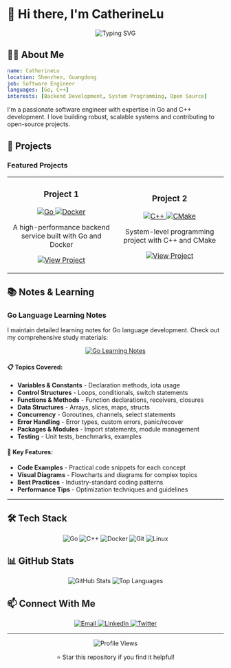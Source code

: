 # 👋 Hi there, I'm CatherineLu

<div align="center">
  <img src="https://readme-typing-svg.herokuapp.com?font=Fira+Code&weight=500&size=28&pause=1000&color=6366F1&center=true&vCenter=true&width=435&lines=Software+Engineer;Go+%7C+C%2B%2B+Developer;Open+Source+Enthusiast" alt="Typing SVG" />
</div>

## 🧑‍💻 About Me

```yaml
name: CatherineLu
location: Shenzhen, Guangdong
job: Software Engineer
languages: [Go, C++]
interests: [Backend Development, System Programming, Open Source]
```

I'm a passionate software engineer with expertise in Go and C++ development. I love building robust, scalable systems and contributing to open-source projects.

## 🚀 Projects

### Featured Projects

<table>
  <tr>
    <td width="50%">
      <h3 align="center">Project 1</h3>
      <p align="center">
        <a href="#" target="_blank">
          <img src="https://img.shields.io/badge/Go-00ADD8?style=for-the-badge&logo=go&logoColor=white" alt="Go" />
        </a>
        <a href="#" target="_blank">
          <img src="https://img.shields.io/badge/Docker-2496ED?style=for-the-badge&logo=docker&logoColor=white" alt="Docker" />
        </a>
      </p>
      <p align="center">
        A high-performance backend service built with Go and Docker
      </p>
      <p align="center">
        <a href="#" target="_blank">
          <img src="https://img.shields.io/badge/View_Project-FF6B6B?style=for-the-badge&logo=github&logoColor=white" alt="View Project" />
        </a>
      </p>
    </td>
    <td width="50%">
      <h3 align="center">Project 2</h3>
      <p align="center">
        <a href="#" target="_blank">
          <img src="https://img.shields.io/badge/C%2B%2B-00599C?style=for-the-badge&logo=c%2B%2B&logoColor=white" alt="C++" />
        </a>
        <a href="#" target="_blank">
          <img src="https://img.shields.io/badge/CMake-064F8C?style=for-the-badge&logo=cmake&logoColor=white" alt="CMake" />
        </a>
      </p>
      <p align="center">
        System-level programming project with C++ and CMake
      </p>
      <p align="center">
        <a href="#" target="_blank">
          <img src="https://img.shields.io/badge/View_Project-FF6B6B?style=for-the-badge&logo=github&logoColor=white" alt="View Project" />
        </a>
      </p>
    </td>
  </tr>
</table>

## 📚 Notes & Learning

### Go Language Learning Notes

I maintain detailed learning notes for Go language development. Check out my comprehensive study materials:

<div align="center">
  <a href="Notes/golang.md" target="_blank">
    <img src="https://img.shields.io/badge/📖_Go_Learning_Notes-00ADD8?style=for-the-badge&logo=go&logoColor=white" alt="Go Learning Notes" />
  </a>
</div>

#### 📋 Topics Covered:
- **Variables & Constants** - Declaration methods, iota usage
- **Control Structures** - Loops, conditionals, switch statements
- **Functions & Methods** - Function declarations, receivers, closures
- **Data Structures** - Arrays, slices, maps, structs
- **Concurrency** - Goroutines, channels, select statements
- **Error Handling** - Error types, custom errors, panic/recover
- **Packages & Modules** - Import statements, module management
- **Testing** - Unit tests, benchmarks, examples

#### 🎯 Key Features:
- **Code Examples** - Practical code snippets for each concept
- **Visual Diagrams** - Flowcharts and diagrams for complex topics
- **Best Practices** - Industry-standard coding patterns
- **Performance Tips** - Optimization techniques and guidelines

---

## 🛠️ Tech Stack

<div align="center">
  <img src="https://img.shields.io/badge/Go-00ADD8?style=for-the-badge&logo=go&logoColor=white" alt="Go" />
  <img src="https://img.shields.io/badge/C%2B%2B-00599C?style=for-the-badge&logo=c%2B%2B&logoColor=white" alt="C++" />
  <img src="https://img.shields.io/badge/Docker-2496ED?style=for-the-badge&logo=docker&logoColor=white" alt="Docker" />
  <img src="https://img.shields.io/badge/Git-F05032?style=for-the-badge&logo=git&logoColor=white" alt="Git" />
  <img src="https://img.shields.io/badge/Linux-FCC624?style=for-the-badge&logo=linux&logoColor=black" alt="Linux" />
</div>

## 📊 GitHub Stats

<div align="center">
  <img src="https://github-readme-stats.vercel.app/api?username=CatherineLu&show_icons=true&theme=radical" alt="GitHub Stats" />
  <img src="https://github-readme-stats.vercel.app/api/top-langs/?username=CatherineLu&layout=compact&theme=radical" alt="Top Languages" />
</div>

## 📫 Connect With Me

<div align="center">
  <a href="mailto:your.email@example.com">
    <img src="https://img.shields.io/badge/Email-D14836?style=for-the-badge&logo=gmail&logoColor=white" alt="Email" />
  </a>
  <a href="https://linkedin.com/in/your-profile">
    <img src="https://img.shields.io/badge/LinkedIn-0077B5?style=for-the-badge&logo=linkedin&logoColor=white" alt="LinkedIn" />
  </a>
  <a href="https://twitter.com/your-handle">
    <img src="https://img.shields.io/badge/Twitter-1DA1F2?style=for-the-badge&logo=twitter&logoColor=white" alt="Twitter" />
  </a>
</div>

---

<div align="center">
  <img src="https://komarev.com/ghpvc/?username=CatherineLu&style=flat-square&color=blue" alt="Profile Views" />
  <p>⭐ Star this repository if you find it helpful!</p>
</div>
